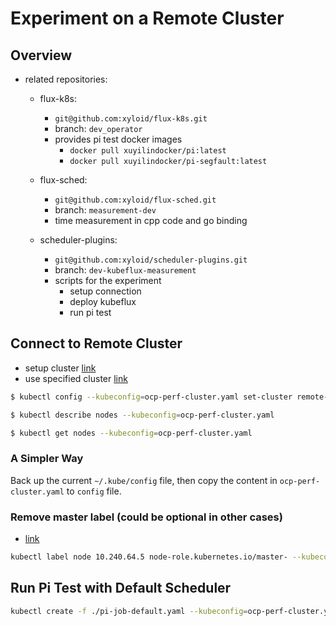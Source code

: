 # Experiment on a Remote Cluster

## Overview

- related repositories:
    - flux-k8s:
        - `git@github.com:xyloid/flux-k8s.git`
        - branch: `dev_operator`
        - provides pi test docker images
            - `docker pull xuyilindocker/pi:latest`
            - `docker pull xuyilindocker/pi-segfault:latest`
    - flux-sched:
        - `git@github.com:xyloid/flux-sched.git`
        - branch: `measurement-dev`
        - time measurement in cpp code and go binding
        
    - scheduler-plugins:
        - `git@github.com:xyloid/scheduler-plugins.git`
        - branch: `dev-kubeflux-measurement`
        - scripts for the experiment
            - setup connection
            - deploy kubeflux
            - run pi test


## Connect to Remote Cluster

- setup cluster [link](https://kubernetes.io/docs/tasks/access-application-cluster/configure-access-multiple-clusters/)
- use specified cluster [link](https://newbedev.com/configure-kubectl-command-to-access-remote-kubernetes-cluster-on-azure)

```bash
$ kubectl config --kubeconfig=ocp-perf-cluster.yaml set-cluster remote-cluster

$ kubectl describe nodes --kubeconfig=ocp-perf-cluster.yaml

$ kubectl get nodes --kubeconfig=ocp-perf-cluster.yaml

```

### A Simpler Way

Back up the current `~/.kube/config` file, then copy the content in `ocp-perf-cluster.yaml` to `config` file.

### Remove master label (could be optional in other cases)

- [link](https://stackoverflow.com/questions/34067979/how-to-delete-a-node-label-by-command-and-api)

```bash
kubectl label node 10.240.64.5 node-role.kubernetes.io/master- --kubeconfig=ocp-perf-cluster.yaml
```

## Run Pi Test with Default Scheduler

```bash
kubectl create -f ./pi-job-default.yaml --kubeconfig=ocp-perf-cluster.yaml
```